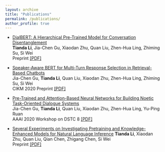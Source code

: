 ```yaml
---
layout: archive
title: "Publications"
permalink: /publications/
author_profile: true
---
```




* [DialBERT: A Hierarchical Pre-Trained Model for Conversation Disentanglement](https://arxiv.org/pdf/2004.03760.pdf)  
  **Tianda Li**, Jia-Chen Gu, Xiaodan Zhu, Quan Liu, Zhen-Hua Ling, Zhiming Su, Si Wei  
  Preprint [[PDF]](https://arxiv.org/pdf/2004.03760.pdf) 


* [Speaker-Aware BERT for Multi-Turn Response Selection in Retrieval-Based Chatbots](https://arxiv.org/pdf/2004.03588.pdf)  
  Jia-Chen Gu, **Tianda Li**, Quan Liu, Xiaodan Zhu, Zhen-Hua Ling, Zhiming Su, Si Wei  
  CIKM 2020  Preprint [[PDF]](https://arxiv.org/pdf/2004.03588.pdf)



* [Pre-Trained and Attention-Based Neural Networks for Building Noetic Task-Oriented Dialogue Systems](https://arxiv.org/pdf/2004.01940.pdf)  
 Jia-Chen Gu, **Tianda Li**, Quan Liu, Xiaodan Zhu, Zhen-Hua Ling, Yu-Ping Ruan  
 AAAI 2020 Workshop on DSTC 8 [[PDF]](https://arxiv.org/pdf/2004.01940.pdf)


* [Several Experiments on Investigating Pretraining and Knowledge-Enhanced Models for Natural Language Inference](https://arxiv.org/abs/1904.12104) 
  **Tianda Li**, Xiaodan Zhu, Quan Liu, Qian Chen, Zhigang Chen, Si Wei  
  Preprint  [[PDF]](https://arxiv.org/abs/1904.12104)

 


